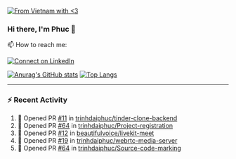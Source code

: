 [![From Vietnam with <3](https://raw.githubusercontent.com/webuild-community/badge/master/svg/love.svg)](https://webuild.community)

### Hi there, I'm Phuc 👋

📫 How to reach me:

[![Connect on LinkedIn](https://img.shields.io/badge/--linkedin?label=LinkedIn&logo=LinkedIn&style=social)](https://www.linkedin.com/in/trinh-dai-phuc/)


[![Anurag's GitHub stats](https://phuc-github-readme-stats.vercel.app/api?username=trinhdaiphuc&count_private=true&show_icons=true&theme=synthwave)](https://github.com/anuraghazra/github-readme-stats)
[![Top Langs](https://phuc-github-readme-stats.vercel.app/api/top-langs/?username=trinhdaiphuc&theme=synthwave&show_icons=true&layout=compact&langs_count=8&hide=html,css,scss,less,handlebars,ejs)](https://github.com/anuraghazra/github-readme-stats)


---

### :zap: Recent Activity

<!--START_SECTION:activity-->
1. 💪 Opened PR [#11](https://github.com/trinhdaiphuc/tinder-clone-backend/pull/11) in [trinhdaiphuc/tinder-clone-backend](https://github.com/trinhdaiphuc/tinder-clone-backend)
2. 💪 Opened PR [#64](https://github.com/trinhdaiphuc/Project-registration/pull/64) in [trinhdaiphuc/Project-registration](https://github.com/trinhdaiphuc/Project-registration)
3. 💪 Opened PR [#12](https://github.com/beautifulvoice/livekit-meet/pull/12) in [beautifulvoice/livekit-meet](https://github.com/beautifulvoice/livekit-meet)
4. 💪 Opened PR [#19](https://github.com/trinhdaiphuc/webrtc-media-server/pull/19) in [trinhdaiphuc/webrtc-media-server](https://github.com/trinhdaiphuc/webrtc-media-server)
5. 💪 Opened PR [#64](https://github.com/trinhdaiphuc/Source-code-marking/pull/64) in [trinhdaiphuc/Source-code-marking](https://github.com/trinhdaiphuc/Source-code-marking)
<!--END_SECTION:activity-->
